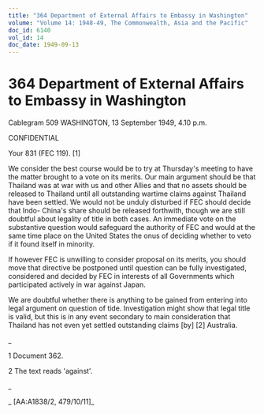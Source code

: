```yaml
---
title: "364 Department of External Affairs to Embassy in Washington"
volume: "Volume 14: 1948-49, The Commonwealth, Asia and the Pacific"
doc_id: 6140
vol_id: 14
doc_date: 1949-09-13
---
```


# 364 Department of External Affairs to Embassy in Washington

Cablegram 509 WASHINGTON, 13 September 1949, 4.10 p.m.

CONFIDENTIAL

Your 831 (FEC 119). [1]

We consider the best course would be to try at Thursday's meeting to have the matter brought to a vote on its merits. Our main argument should be that Thailand was at war with us and other Allies and that no assets should be released to Thailand until all outstanding wartime claims against Thailand have been settled. We would not be unduly disturbed if FEC should decide that Indo- China's share should be released forthwith, though we are still doubtful about legality of title in both cases. An immediate vote on the substantive question would safeguard the authority of FEC and would at the same time place on the United States the onus of deciding whether to veto if it found itself in minority.

If however FEC is unwilling to consider proposal on its merits, you should move that directive be postponed until question can be fully investigated, considered and decided by FEC in interests of all Governments which participated actively in war against Japan.

We are doubtful whether there is anything to be gained from entering into legal argument on question of tide. Investigation might show that legal title is valid, but this is in any event secondary to main consideration that Thailand has not even yet settled outstanding claims [by] [2] Australia.

_

1 Document 362.

2 The text reads 'against'.

_

_ [AA:A1838/2, 479/10/11]_
